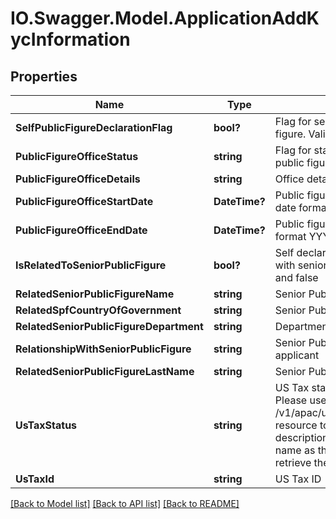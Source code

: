 # IO.Swagger.Model.ApplicationAddKycInformation
## Properties

Name | Type | Description | Notes
------------ | ------------- | ------------- | -------------
**SelfPublicFigureDeclarationFlag** | **bool?** | Flag for self declaration if applicant is public figure. Valid values: true and false | [optional] 
**PublicFigureOfficeStatus** | **string** | Flag for status of public office if applicant is public figure | [optional] 
**PublicFigureOfficeDetails** | **string** | Office details if applicant is public figure | [optional] 
**PublicFigureOfficeStartDate** | **DateTime?** | Public figure office start date in ISO 8601 date format YYYY-MM-DD | [optional] 
**PublicFigureOfficeEndDate** | **DateTime?** | Public figure office end date in ISO 8601 date format YYYY-MM-DD | [optional] 
**IsRelatedToSeniorPublicFigure** | **bool?** | Self declaration if applicant has any relation with senior public figure. Valid values: true and false | [optional] 
**RelatedSeniorPublicFigureName** | **string** | Senior Public Figure Name | [optional] 
**RelatedSpfCountryOfGovernment** | **string** | Senior Public Figure Country of Government | [optional] 
**RelatedSeniorPublicFigureDepartment** | **string** | Department Senior Public Figure belongs to | [optional] 
**RelationshipWithSeniorPublicFigure** | **string** | Senior Public Figure relationship with applicant | [optional] 
**RelatedSeniorPublicFigureLastName** | **string** | Senior Public Figure Last Name | [optional] 
**UsTaxStatus** | **string** | US Tax status. This is a reference data field. Please use /v1/apac/utilities/referenceData/{usTaxStatus} resource to get valid value of this field with description. You can use usTaxStatus field name as the referenceCode parameter to retrieve the values. | [optional] 
**UsTaxId** | **string** | US Tax ID | [optional] 

[[Back to Model list]](../README.md#documentation-for-models) [[Back to API list]](../README.md#documentation-for-api-endpoints) [[Back to README]](../README.md)

